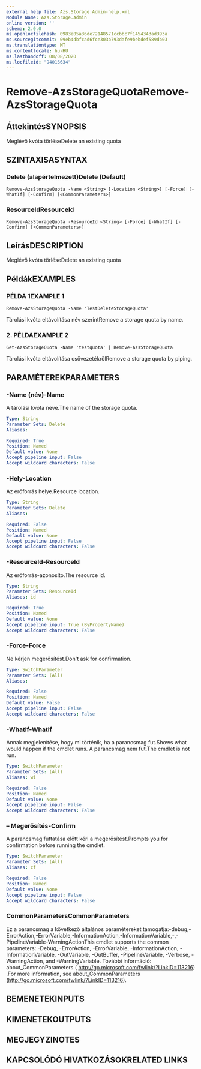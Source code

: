 ```yaml
---
external help file: Azs.Storage.Admin-help.xml
Module Name: Azs.Storage.Admin
online version: ''
schema: 2.0.0
ms.openlocfilehash: 0983e05a36de72148571ccbbc7f1454343ad393a
ms.sourcegitcommit: 09eb4dbfcad6fce303b793dafe9bebdef589db03
ms.translationtype: MT
ms.contentlocale: hu-HU
ms.lasthandoff: 08/08/2020
ms.locfileid: "94016634"
---
```

# <span data-ttu-id="1ed40-101">Remove-AzsStorageQuota</span><span class="sxs-lookup"><span data-stu-id="1ed40-101">Remove-AzsStorageQuota</span></span>

## <span data-ttu-id="1ed40-102">Áttekintés</span><span class="sxs-lookup"><span data-stu-id="1ed40-102">SYNOPSIS</span></span>
<span data-ttu-id="1ed40-103">Meglévő kvóta törlése</span><span class="sxs-lookup"><span data-stu-id="1ed40-103">Delete an existing quota</span></span>

## <span data-ttu-id="1ed40-104">SZINTAXISA</span><span class="sxs-lookup"><span data-stu-id="1ed40-104">SYNTAX</span></span>

### <span data-ttu-id="1ed40-105">Delete (alapértelmezett)</span><span class="sxs-lookup"><span data-stu-id="1ed40-105">Delete (Default)</span></span>
```
Remove-AzsStorageQuota -Name <String> [-Location <String>] [-Force] [-WhatIf] [-Confirm] [<CommonParameters>]
```

### <span data-ttu-id="1ed40-106">ResourceId</span><span class="sxs-lookup"><span data-stu-id="1ed40-106">ResourceId</span></span>
```
Remove-AzsStorageQuota -ResourceId <String> [-Force] [-WhatIf] [-Confirm] [<CommonParameters>]
```

## <span data-ttu-id="1ed40-107">Leírás</span><span class="sxs-lookup"><span data-stu-id="1ed40-107">DESCRIPTION</span></span>
<span data-ttu-id="1ed40-108">Meglévő kvóta törlése</span><span class="sxs-lookup"><span data-stu-id="1ed40-108">Delete an existing quota</span></span>

## <span data-ttu-id="1ed40-109">Példák</span><span class="sxs-lookup"><span data-stu-id="1ed40-109">EXAMPLES</span></span>

### <span data-ttu-id="1ed40-110">PÉLDA 1</span><span class="sxs-lookup"><span data-stu-id="1ed40-110">EXAMPLE 1</span></span>
```
Remove-AzsStorageQuota -Name 'TestDeleteStorageQuota'
```

<span data-ttu-id="1ed40-111">Tárolási kvóta eltávolítása név szerint</span><span class="sxs-lookup"><span data-stu-id="1ed40-111">Remove a storage quota by name.</span></span>

### <span data-ttu-id="1ed40-112">2. PÉLDA</span><span class="sxs-lookup"><span data-stu-id="1ed40-112">EXAMPLE 2</span></span>
```
Get-AzsStorageQuota -Name 'testquota' | Remove-AzsStorageQuota
```

<span data-ttu-id="1ed40-113">Tárolási kvóta eltávolítása csővezetékről</span><span class="sxs-lookup"><span data-stu-id="1ed40-113">Remove a storage quota by piping.</span></span>

## <span data-ttu-id="1ed40-114">PARAMÉTEREK</span><span class="sxs-lookup"><span data-stu-id="1ed40-114">PARAMETERS</span></span>

### <span data-ttu-id="1ed40-115">-Name (név)</span><span class="sxs-lookup"><span data-stu-id="1ed40-115">-Name</span></span>
<span data-ttu-id="1ed40-116">A tárolási kvóta neve.</span><span class="sxs-lookup"><span data-stu-id="1ed40-116">The name of the storage quota.</span></span>

```yaml
Type: String
Parameter Sets: Delete
Aliases:

Required: True
Position: Named
Default value: None
Accept pipeline input: False
Accept wildcard characters: False
```

### <span data-ttu-id="1ed40-117">-Hely</span><span class="sxs-lookup"><span data-stu-id="1ed40-117">-Location</span></span>
<span data-ttu-id="1ed40-118">Az erőforrás helye.</span><span class="sxs-lookup"><span data-stu-id="1ed40-118">Resource location.</span></span>

```yaml
Type: String
Parameter Sets: Delete
Aliases:

Required: False
Position: Named
Default value: None
Accept pipeline input: False
Accept wildcard characters: False
```

### <span data-ttu-id="1ed40-119">-ResourceId</span><span class="sxs-lookup"><span data-stu-id="1ed40-119">-ResourceId</span></span>
<span data-ttu-id="1ed40-120">Az erőforrás-azonosító.</span><span class="sxs-lookup"><span data-stu-id="1ed40-120">The resource id.</span></span>

```yaml
Type: String
Parameter Sets: ResourceId
Aliases: id

Required: True
Position: Named
Default value: None
Accept pipeline input: True (ByPropertyName)
Accept wildcard characters: False
```

### <span data-ttu-id="1ed40-121">-Force</span><span class="sxs-lookup"><span data-stu-id="1ed40-121">-Force</span></span>
<span data-ttu-id="1ed40-122">Ne kérjen megerősítést.</span><span class="sxs-lookup"><span data-stu-id="1ed40-122">Don't ask for confirmation.</span></span>

```yaml
Type: SwitchParameter
Parameter Sets: (All)
Aliases:

Required: False
Position: Named
Default value: False
Accept pipeline input: False
Accept wildcard characters: False
```

### <span data-ttu-id="1ed40-123">-WhatIf</span><span class="sxs-lookup"><span data-stu-id="1ed40-123">-WhatIf</span></span>
<span data-ttu-id="1ed40-124">Annak megjelenítése, hogy mi történik, ha a parancsmag fut.</span><span class="sxs-lookup"><span data-stu-id="1ed40-124">Shows what would happen if the cmdlet runs.</span></span>
<span data-ttu-id="1ed40-125">A parancsmag nem fut.</span><span class="sxs-lookup"><span data-stu-id="1ed40-125">The cmdlet is not run.</span></span>

```yaml
Type: SwitchParameter
Parameter Sets: (All)
Aliases: wi

Required: False
Position: Named
Default value: None
Accept pipeline input: False
Accept wildcard characters: False
```

### <span data-ttu-id="1ed40-126">– Megerősítés</span><span class="sxs-lookup"><span data-stu-id="1ed40-126">-Confirm</span></span>
<span data-ttu-id="1ed40-127">A parancsmag futtatása előtt kéri a megerősítést.</span><span class="sxs-lookup"><span data-stu-id="1ed40-127">Prompts you for confirmation before running the cmdlet.</span></span>

```yaml
Type: SwitchParameter
Parameter Sets: (All)
Aliases: cf

Required: False
Position: Named
Default value: None
Accept pipeline input: False
Accept wildcard characters: False
```

### <span data-ttu-id="1ed40-128">CommonParameters</span><span class="sxs-lookup"><span data-stu-id="1ed40-128">CommonParameters</span></span>
<span data-ttu-id="1ed40-129">Ez a parancsmag a következő általános paramétereket támogatja:-debug,-ErrorAction,-ErrorVariable,-InformationAction,-InformationVariable,-,-PipelineVariable-WarningAction</span><span class="sxs-lookup"><span data-stu-id="1ed40-129">This cmdlet supports the common parameters: -Debug, -ErrorAction, -ErrorVariable, -InformationAction, -InformationVariable, -OutVariable, -OutBuffer, -PipelineVariable, -Verbose, -WarningAction, and -WarningVariable.</span></span> <span data-ttu-id="1ed40-130">További információ: about_CommonParameters ( http://go.microsoft.com/fwlink/?LinkID=113216) .</span><span class="sxs-lookup"><span data-stu-id="1ed40-130">For more information, see about_CommonParameters (http://go.microsoft.com/fwlink/?LinkID=113216).</span></span>

## <span data-ttu-id="1ed40-131">BEMENETEK</span><span class="sxs-lookup"><span data-stu-id="1ed40-131">INPUTS</span></span>

## <span data-ttu-id="1ed40-132">KIMENETEK</span><span class="sxs-lookup"><span data-stu-id="1ed40-132">OUTPUTS</span></span>

## <span data-ttu-id="1ed40-133">MEGJEGYZI</span><span class="sxs-lookup"><span data-stu-id="1ed40-133">NOTES</span></span>

## <span data-ttu-id="1ed40-134">KAPCSOLÓDÓ HIVATKOZÁSOK</span><span class="sxs-lookup"><span data-stu-id="1ed40-134">RELATED LINKS</span></span>
